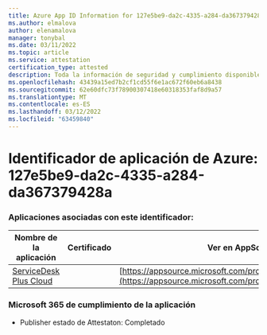 ```yaml
---
title: Azure App ID Information for 127e5be9-da2c-4335-a284-da367379428a
ms.author: elmalova
author: elenamalova
manager: tonybal
ms.date: 03/11/2022
ms.topic: article
ms.service: attestation
certification_type: attested
description: Toda la información de seguridad y cumplimiento disponible para 127e5be9-da2c-4335-a284-da367379428a.
ms.openlocfilehash: 43439a15ed7b2cf1cd55f6e1ac672f60eb6a8438
ms.sourcegitcommit: 62e60dfc73f78900307418e60318353faf8d9a57
ms.translationtype: MT
ms.contentlocale: es-ES
ms.lasthandoff: 03/12/2022
ms.locfileid: "63459840"
---
```

# <a name="azure-app-id-127e5be9-da2c-4335-a284-da367379428a"></a>Identificador de aplicación de Azure: 127e5be9-da2c-4335-a284-da367379428a


### <a name="apps-associated-with-this-id"></a>Aplicaciones asociadas con este identificador:
| **Nombre de la aplicación** | **Certificado** | **Ver en AppSource** |
|--------------|---------------|-----------------------|
| [ServiceDesk Plus Cloud](../forward/WA200000037) |  | [https://appsource.microsoft.com/product/office/WA200000037](https://appsource.microsoft.com/product/office/WA200000037) |

### <a name="microsoft-365-app-compliance-status"></a>Microsoft 365 de cumplimiento de la aplicación
- Publisher estado de Attestaton: Completado
